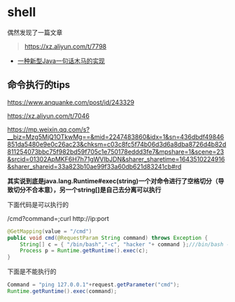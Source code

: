 # shell

偶然发现了一篇文章
>https://xz.aliyun.com/t/7798


+ [一种新型Java一句话木马的实现](https://xz.aliyun.com/t/9715)

## 命令执行的tips

https://www.anquanke.com/post/id/243329

https://xz.aliyun.com/t/7046

https://mp.weixin.qq.com/s?__biz=Mzg5MjQ1OTkwMg==&mid=2247483860&idx=1&sn=436dbdf49846851da5480e9e0c26ac23&chksm=c03c8fc5f74b06d3d6a8dba8726d4b82d811254073bbc75f982bd59f705c1e750178eddd3fe7&mpshare=1&scene=23&srcid=01302ApMKF6H7h71gWVIbJDN&sharer_sharetime=1643510224916&sharer_shareid=33a823b10ae99f33a60db621d83241cb#rd

**其实说到底是java.lang.Runtime#exec(string)一个对命令进行了空格切分（导致切分不合本意），另一个string[]是自己去分离可以执行**

下面代码是可以执行的

/cmd?command=;curl http://ip:port

```java
@GetMapping(value = "/cmd")
public void cmd(@RequestParam String command) throws Exception {
    String[] c = { "/bin/bash","-c", "hacker "+ command };///bin/bash -c hacker;ls
    Process p = Runtime.getRuntime().exec(c);
}
```

下面是不能执行的
```java
Command = "ping 127.0.0.1"+request.getParameter("cmd");
Runtime.getRuntime().exec(command);
```
